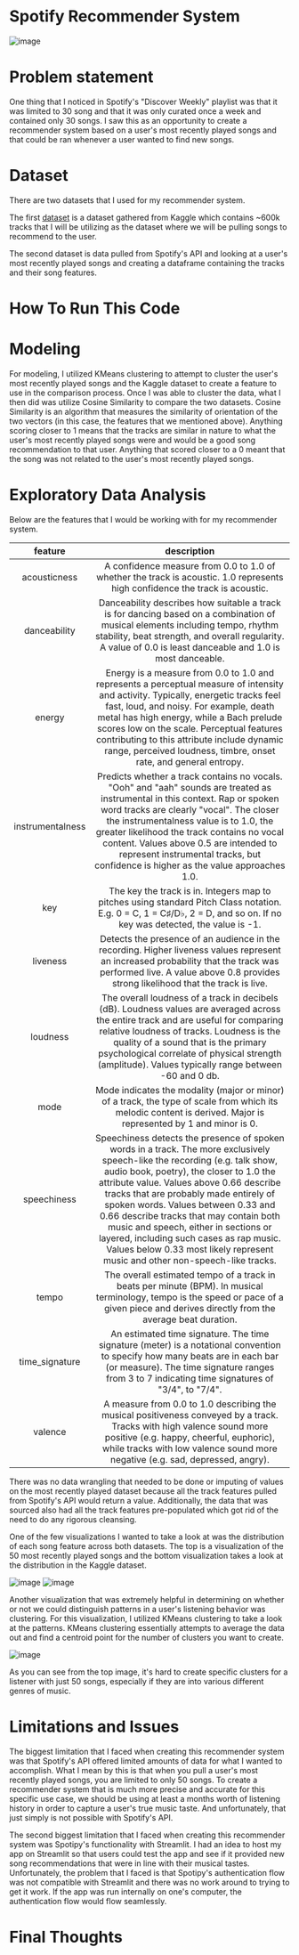 # Spotify Recommender System
![image](https://github.com/raymondsdiaz/SpotifyRecommenderSystem/assets/88802773/27b70dbf-f514-4619-a069-3406cf9bd3e3)

# Problem statement
One thing that I noticed in Spotify's "Discover Weekly" playlist was that it was limited to 30 song and that it was only curated once a week and contained only 30 songs. I saw this as an opportunity to create a recommender system based on a user's most recently played songs and that could be ran whenever a user wanted to find new songs.

# Dataset
There are two datasets that I used for my recommender system.

The first [dataset](https://www.kaggle.com/datasets/yamaerenay/spotify-dataset-19212020-600k-tracks?select=tracks.csv) is a dataset gathered from Kaggle which contains ~600k tracks that I will be utilizing as the dataset where we will be pulling songs to recommend to the user.

The second dataset is data pulled from Spotify's API and looking at a user's most recently played songs and creating a dataframe containing the tracks and their song features.

# How To Run This Code

# Modeling

For modeling, I utilized KMeans clustering to attempt to cluster the user's most recently played songs and the Kaggle dataset to create a feature to use in the comparison process. Once I was able to cluster the data, what I then did was utilize Cosine Similarity to compare the two datasets. Cosine Similarity is an algorithm that measures the similarity of orientation of the two vectors (in this case, the features that we mentioned above). Anything scoring closer to 1 means that the tracks are similar in nature to what the user's most recently played songs were and would be a good song recommendation to that user. Anything that scored closer to a 0 meant that the song was not related to the user's most recently played songs.

# Exploratory Data Analysis

Below are the features that I would be working with for my recommender system.

|     feature    |                                description                                |
|:--------------:|:-------------------------------------------------------------------------:|
|  acousticness  |              A confidence measure from 0.0 to 1.0 of whether the track is acoustic. 1.0 represents high confidence the track is acoustic.             |
|     danceability     |                      Danceability describes how suitable a track is for dancing based on a combination of musical elements including tempo, rhythm stability, beat strength, and overall regularity. A value of 0.0 is least danceable and 1.0 is most danceable.                    |
|      energy      |                            Energy is a measure from 0.0 to 1.0 and represents a perceptual measure of intensity and activity. Typically, energetic tracks feel fast, loud, and noisy. For example, death metal has high energy, while a Bach prelude scores low on the scale. Perceptual features contributing to this attribute include dynamic range, perceived loudness, timbre, onset rate, and general entropy.                          |
| instrumentalness |                         Predicts whether a track contains no vocals. "Ooh" and "aah" sounds are treated as instrumental in this context. Rap or spoken word tracks are clearly "vocal". The closer the instrumentalness value is to 1.0, the greater likelihood the track contains no vocal content. Values above 0.5 are intended to represent instrumental tracks, but confidence is higher as the value approaches 1.0.                       |
|    key    |                         The key the track is in. Integers map to pitches using standard Pitch Class notation. E.g. 0 = C, 1 = C♯/D♭, 2 = D, and so on. If no key was detected, the value is -1.                      |
| liveness |                Detects the presence of an audience in the recording. Higher liveness values represent an increased probability that the track was performed live. A value above 0.8 provides strong likelihood that the track is live.               |
|  loudness |                The overall loudness of a track in decibels (dB). Loudness values are averaged across the entire track and are useful for comparing relative loudness of tracks. Loudness is the quality of a sound that is the primary psychological correlate of physical strength (amplitude). Values typically range between -60 and 0 db.              |
| mode |                Mode indicates the modality (major or minor) of a track, the type of scale from which its melodic content is derived. Major is represented by 1 and minor is 0.                |
| speechiness |                Speechiness detects the presence of spoken words in a track. The more exclusively speech-like the recording (e.g. talk show, audio book, poetry), the closer to 1.0 the attribute value. Values above 0.66 describe tracks that are probably made entirely of spoken words. Values between 0.33 and 0.66 describe tracks that may contain both music and speech, either in sections or layered, including such cases as rap music. Values below 0.33 most likely represent music and other non-speech-like tracks.               |
|     tempo    |           The overall estimated tempo of a track in beats per minute (BPM). In musical terminology, tempo is the speed or pace of a given piece and derives directly from the average beat duration.           |
| time_signature | An estimated time signature. The time signature (meter) is a notational convention to specify how many beats are in each bar (or measure). The time signature ranges from 3 to 7 indicating time signatures of "3/4", to "7/4". |
| valence | A measure from 0.0 to 1.0 describing the musical positiveness conveyed by a track. Tracks with high valence sound more positive (e.g. happy, cheerful, euphoric), while tracks with low valence sound more negative (e.g. sad, depressed, angry). |

There was no data wrangling that needed to be done or imputing of values on the most recently played dataset because all the track features pulled from Spotify's API would return a value. Additionally, the data that was sourced also had all the track features pre-populated which got rid of the need to do any rigorous cleansing.

One of the few visualizations I wanted to take a look at was the distribution of each song feature across both datasets. The top is a visualization of the 50 most recently played songs and the bottom visualization takes a look at the distribution in the Kaggle dataset.

![image](https://github.com/raymondsdiaz/SpotifyRecommenderSystem/blob/main/tracks_violin.jpg)
![image](https://github.com/raymondsdiaz/SpotifyRecommenderSystem/blob/main/data_violin.jpg)

Another visualization that was extremely helpful in determining on whether or not we could distinguish patterns in a user's listening behavior was clustering. For this visualization, I utilized KMeans clustering to take a look at the patterns. KMeans clustering essentially attempts to average the data out and find a centroid point for the number of clusters you want to create. 

![image](https://github.com/raymondsdiaz/SpotifyRecommenderSystem/blob/main/clustering.jpg)

As you can see from the top image, it's hard to create specific clusters for a listener with just 50 songs, especially if they are into various different genres of music. 

# Limitations and Issues

The biggest limitation that I faced when creating this recommender system was that Spotify's API offered limited amounts of data for what I wanted to accomplish. What I mean by this is that when you pull a user's most recently played songs, you are limited to only 50 songs. To create a recommender system that is much more precise and accurate for this specific use case, we should be using at least a months worth of listening history in order to capture a user's true music taste. And unfortunately, that just simply is not possible with Spotify's API.

The second biggest limitation that I faced when creating this recommender system was Spotipy's functionality with Streamlit. I had an idea to host my app on Streamlit so that users could test the app and see if it provided new song recommendations that were in line with their musical tastes. Unfortunately, the problem that I faced is that Spotipy's authentication flow was not compatible with Streamlit and there was no work around to trying to get it work. If the app was run internally on one's computer, the authentication flow would flow seamlessly.

# Final Thoughts
